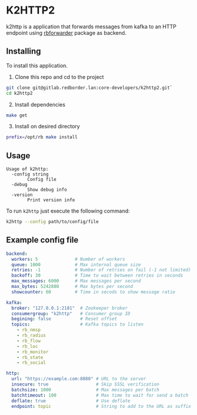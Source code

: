 # K2HTTP2

k2http is a application that forwards messages from kafka to an  HTTP
endpoint using [rbforwarder](https://github.com/redBorder/rbforwarder)
package as backend.

## Installing

To install this application.

1. Clone this repo and cd to the project
  ```bash
  git clone git@gitlab.redborder.lan:core-developers/k2http2.git`
  cd k2http2
  ```
2. Install dependencies
  ```bash
  make get
  ```
3. Install on desired directory
  ```bash
  prefix=/opt/rb make install
  ```

## Usage

```
Usage of k2http:
  -config string
        Config file
  -debug
        Show debug info
  -version
        Print version info
```

To run `k2http` just execute the following command:

```bash
k2http --config path/to/config/file
```

## Example config file

```yaml
backend:
  workers: 5              # Number of workers
  queue: 1000             # Max internal queue size
  retries: -1             # Number of retries on fail (-1 not limited)
  backoff: 30             # Time to wait between retries in seconds             
  max_messages: 6000      # Max messages per second
  max_bytes: 5242880      # Max bytes per second
  showcounter: 60         # Time in secods to show message ratio

kafka:
  broker: "127.0.0.1:2181"  # Zookeeper broker
  consumergroup: "k2http"   # Consumer group ID   
  begining: false           # Reset offset
  topics:                   # Kafka topics to listen
    - rb_nmsp
    - rb_radius
    - rb_flow
    - rb_loc
    - rb_monitor
    - rb_state
    - rb_social

http:
  url: "https://example.com:8080" # URL to the server
  insecure: true                  # Skip SSSL verification
  batchsize: 1000                 # Max messages per batch
  batchtimeout: 100               # Max time to wait for send a batch
  deflate: true                   # Use deflate
  endpoint: topic                 # String to add to the URL as suffix
```
